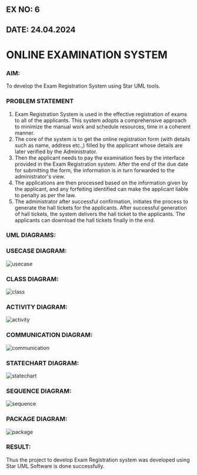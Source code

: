 ## EX NO: 6
## DATE: 24.04.2024
# ONLINE EXAMINATION SYSTEM
### AIM:
To develop the Exam Registration System using Star UML tools.
### PROBLEM STATEMENT
1. Exam Registration System is used in the effective registration of exams to all of the
applicants. This system adopts a comprehensive approach to minimize the manual work and
schedule resources, time in a coherent manner.
2. The core of the system is to get the online registration form (with details such as name,
address etc.,) filled by the applicant whose details are later verified by the Administrator.
3. Then the applicant needs to pay the examination fees by the interface provided in the
Exam Registration system. After the end of the due date for submitting the form, the
information is in turn forwarded to the administrator's view.
4. The applications are then processed based on the information given by the applicant,
and any forfeiting identified can make the applicant liable to penalty as per the law.
5. The administrator after successful confirmation, initiates the process to generate the
hall tickets for the applicants. After successful generation of hall tickets, the system delivers
the hall ticket to the applicants. The applicants can download the hall tickets finally in the end.
### UML DIAGRAMS:
### USECASE DIAGRAM:
![usecase](https://github.com/23005672/LAB-6-Online-examination-system/assets/138971519/d122cf25-c838-47e3-a2df-7b608909b618)
### CLASS DIAGRAM:
![class](https://github.com/23005672/LAB-6-Online-examination-system/assets/138971519/0457c7e2-07c0-4cce-bbaf-20969fbed11d)
### ACTIVITY DIAGRAM:
![activity](https://github.com/23005672/LAB-6-Online-examination-system/assets/138971519/ee99c811-72ff-4e55-a02e-d9e5a207edcc)
### COMMUNICATION DIAGRAM:
![communication](https://github.com/23005672/LAB-6-Online-examination-system/assets/138971519/5aff27c6-2a3c-4b22-950d-197464b04f2a)
### STATECHART DIAGRAM:
![statechart](https://github.com/23005672/LAB-6-Online-examination-system/assets/138971519/a46eea21-394a-4f18-945c-05d423e780f5)
### SEQUENCE DIAGRAM:
![sequence](https://github.com/23005672/LAB-6-Online-examination-system/assets/138971519/c9732d29-c0f8-424b-8dc0-0bfe1af57c8a)
### PACKAGE DIAGRAM:
![package](https://github.com/23005672/LAB-6-Online-examination-system/assets/138971519/c542101e-3e4e-45dc-bb51-231858490a3d)
### RESULT:
Thus the project to develop Exam Registration system was developed using Star UML
Software is done successfully.
